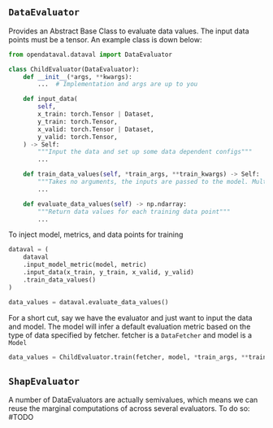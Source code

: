 ## `DataEvaluator`
Provides an Abstract Base Class to evaluate data values.
The input data points must be a tensor. An example class is down below:
```python
from opendataval.dataval import DataEvaluator

class ChildEvaluator(DataEvaluator):
    def __init__(*args, **kwargs):
        ...  # Implementation and args are up to you

    def input_data(
        self,
        x_train: torch.Tensor | Dataset,
        y_train: torch.Tensor,
        x_valid: torch.Tensor | Dataset,
        y_valid: torch.Tensor,
    ) -> Self:
        """Input the data and set up some data dependent configs"""
        ...

    def train_data_values(self, *train_args, **train_kwargs) -> Self:
        """Takes no arguments, the inputs are passed to the model. Multiple calls should train the model more, but not a guarantee for all models"""
        ...

    def evaluate_data_values(self) -> np.ndarray:
        """Return data values for each training data point"""
        ...
```

To inject model, metrics, and data points for training
```python
dataval = (
    dataval
    .input_model_metric(model, metric)
    .input_data(x_train, y_train, x_valid, y_valid)
    .train_data_values()
)

data_values = dataval.evaluate_data_values()
```

For a short cut, say we have the evaluator and just want to input the data and model.
The model will infer a default evaluation metric based on the type of data specified by
fetcher. fetcher is a `DataFetcher` and model is a `Model`
```python
data_values = ChildEvaluator.train(fetcher, model, *train_args, **train_kwargs).evaluate_data_values()
```


## `ShapEvaluator`
A number of DataEvaluators are actually semivalues, which means we can reuse the marginal computations of across several evaluators. To do so: #TODO